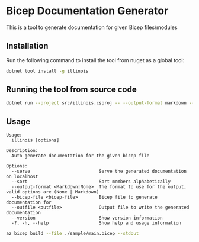 # Bicep Documentation Generator

This is a tool to generate documentation for given Bicep files/modules

## Installation

Run the following command to install the tool from nuget as a global tool:

```bash
dotnet tool install -g illinois
```

## Running the tool from source code

```bash
dotnet run --project src/illinois.csproj -- --output-format markdown --bicep-file ./sample/main.bicep --sort
```

## Usage

```text
Usage:
  illinois [options]

Description:
  Auto generate documentation for the given bicep file

Options:
  --serve                          Serve the generated documentation on localhost
  --sort                           Sort members alphabetically
  --output-format <Markdown|None>  The format to use for the output, valid options are (None | Markdown)
  --bicep-file <bicep-file>        Bicep file to generate documentation for
  --outfile <outfile>              Output file to write the generated documentation
  --version                        Show version information
  -?, -h, --help                   Show help and usage information
```

```bash
az bicep build --file ./sample/main.bicep --stdout
```
